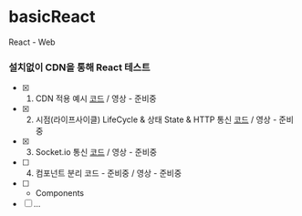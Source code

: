 # basicReact
React - Web

### 설치없이 CDN을 통해 React 테스트
- [x] 1. CDN 적용 예시 [코드](https://github.com/doyle-flutter/basicReact/tree/main/reactCdn) / 영상 - 준비중
- [x] 2. 시점(라이프사이클) LifeCycle & 상태 State & HTTP 통신 [코드](https://github.com/doyle-flutter/basicReact/tree/main/httpConnect) / 영상 - 준비중
- [x] 3. Socket.io 통신 [코드](https://github.com/doyle-flutter/basicReact/tree/main/socketIo) / 영상 - 준비중
- [ ] 4. 컴포넌트 분리 코드 - 준비중 / 영상 - 준비중
- [ ] * Components
- [ ] ...
